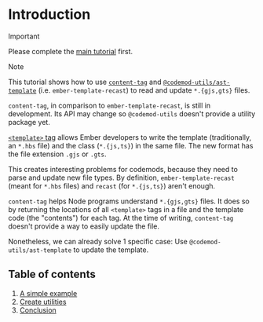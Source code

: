 # Introduction

> [!IMPORTANT]
> Please complete the [main tutorial](../main-tutorial/00-introduction.md) first.

> [!NOTE]
> This tutorial shows how to use [`content-tag`](https://github.com/embroider-build/content-tag#readme) and [`@codemod-utils/ast-template`](../../packages/ast/template#readme) (i.e. `ember-template-recast`) to read and update `*.{gjs,gts}` files.
>
> `content-tag`, in comparison to `ember-template-recast`, is still in development. Its API may change so `@codemod-utils` doesn't provide a utility package yet.

[`<template>` tag](https://github.com/ember-template-imports/ember-template-imports) allows Ember developers to write the template (traditionally, an `*.hbs` file) and the class (`*.{js,ts}`) in the same file. The new format has the file extension `.gjs` or `.gts`.

This creates interesting problems for codemods, because they need to parse and update new file types. By definition, `ember-template-recast` (meant for `*.hbs` files) and `recast` (for `*.{js,ts}`) aren't enough.

`content-tag` helps Node programs understand `*.{gjs,gts}` files. It does so by returning the locations of all `<template>` tags in a file and the template code (the "contents") for each tag. At the time of writing, `content-tag` doesn't provide a way to easily update the file.

Nonetheless, we can already solve 1 specific case: Use `@codemod-utils/ast-template` to update the template.


## Table of contents

1. [A simple example](./01-a-simple-example.md)
1. [Create utilities](./02-create-utilities.md)
1. [Conclusion](./03-conclusion.md)
